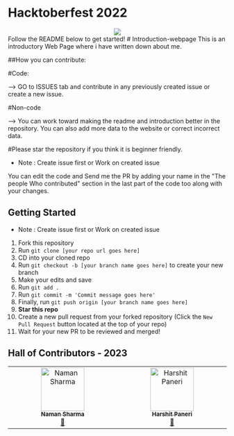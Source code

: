 # Hacktoberfest 2022
<div align="center">
  <img src="IMG/1080x360.jpg" />
  </div>
Follow the README below to get started!
# Introduction-webpage
This is an introductory Web Page where i have written down about me.

##How you can contribute:

#Code:

--> GO to ISSUES tab and contribute in any previously created issue or create a new issue.

#Non-code

--> You can work toward making the readme and introduction better in the repository. You can also add more data to the website or correct incorrect data.

#Please star the repository if you think it is beginner friendly.
 
* Note : Create issue first or Work on created issue
 
You can edit the code and Send me the PR by adding your name in the "The people Who contributed" section in the last part of the code too along with your changes.
 
 
## Getting Started
 
* Note : Create issue first or Work on created issue
 
1. Fork this repository
2. Run `git clone [your repo url goes here]`
3. CD into your cloned repo
4. Run `git checkout -b [your branch name goes here]` to create your new branch
5. Make your edits and save
6. Run `git add .`
7. Run `git commit -m 'Commit message goes here'`
8. Finally, run `git push origin [your branch name goes here]`
9. **Star this repo**
10. Create a new pull request from your forked repository (Click the `New Pull Request` button located at the top of your repo)
11. Wait for your new PR to be reviewed and merged!


## Hall of Contributors - 2023

<!-- ALL-CONTRIBUTORS-LIST:START - Do not remove or modify this section -->
<!-- prettier-ignore-start -->
<!-- markdownlint-disable -->
<table>
  <tbody>
    <tr>
      <td align="center" valign="top" width="14.28%"><a href="https://github.com/Naman-sharma00100"><img src="https://avatars.githubusercontent.com/u/84118525?v=4?s=100" width="100px;" alt="Naman Sharma"/><br /><sub><b>Naman Sharma</b></sub></a><br /><a href="#projectManagement-Naman-sharma00100" title="Project Management">📆</a></td>
      <td align="center" valign="top" width="14.28%"><a href="http://harshit.biz"><img src="https://avatars.githubusercontent.com/u/82382478?v=4?s=100" width="100px;" alt="Harshit Paneri"/><br /><sub><b>Harshit Paneri</b></sub></a><br /><a href="#projectManagement-harshit-paneri" title="Project Management">📆</a></td>
    </tr>
  </tbody>
</table>

<!-- markdownlint-restore -->
<!-- prettier-ignore-end -->

<!-- ALL-CONTRIBUTORS-LIST:END -->

